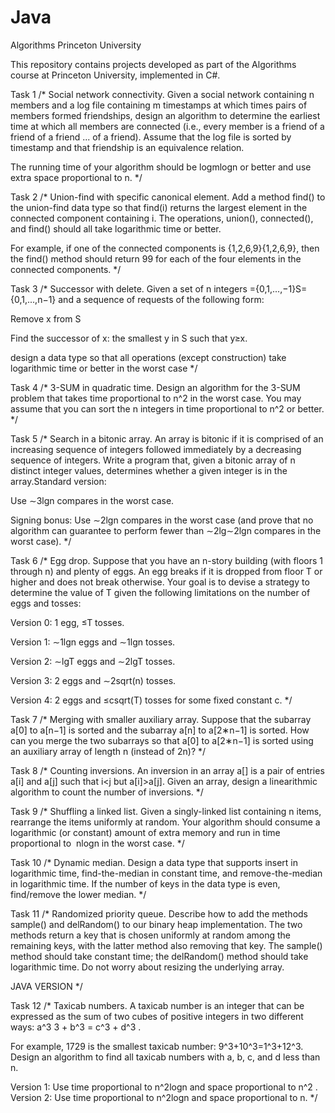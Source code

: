 # Java
 Algorithms Princeton University

This repository contains projects developed as part of the Algorithms course at Princeton University, implemented in C#.

Task 1
 /*
 Social network connectivity. Given a social network containing n members and a log file containing m 
timestamps at which times pairs of members formed friendships, design an algorithm to determine the earliest
time at which all members are connected (i.e., every member is a friend of a friend of a friend ... of a friend). 
Assume that the log file is sorted by timestamp and that friendship is an equivalence relation. 

The running time of your algorithm should be log⁡mlogn or better and use extra space proportional to n.
 */

Task 2
/*
 Union-find with specific canonical element. Add a method find() to the union-find data type so that 
find(i) returns the largest element in the connected component containing i. The operations, union(), 
connected(), and find() should all take logarithmic time or better.

For example, if one of the connected components is {1,2,6,9}{1,2,6,9}, then the find() method should return 99 for 
each of the four elements in the connected components.
 */

Task 3
/*
 Successor with delete. Given a set of n integers ={0,1,...,−1}S={0,1,...,n−1} and a sequence of requests of the 
following form:

Remove x from S

Find the successor of x: the smallest y in S such that y≥x.

design a data type so that all operations (except construction) take logarithmic time or better in the worst case
 */

Task 4
/*
 3-SUM in quadratic time. Design an algorithm for the 3-SUM problem that takes time proportional to n^2 in the 
worst case. You may assume that you can sort the n integers in time proportional to n^2 or better.
 */

Task 5
/*
Search in a bitonic array. An array is bitonic if it is comprised of an increasing sequence of integers followed 
immediately by a decreasing sequence of integers. Write a program that, given a bitonic array of n distinct integer 
values, determines whether a given integer is in the array.Standard version: 

Use ⁡∼3lgn compares in the worst case.

Signing bonus: Use ∼2lgn compares in the worst case (and prove that no algorithm can guarantee to perform fewer than ∼2lg⁡∼2lgn compares in the worst case).
*/

Task 6
/*
 Egg drop. Suppose that you have an n-story building (with floors 1 through n) and plenty of eggs. An egg breaks if 
it is dropped from floor T or higher and does not break otherwise. Your goal is to devise a strategy to determine the 
value of T given the following limitations on the number of eggs and tosses:

Version 0: 1 egg, ≤T tosses.

Version 1: ⁡∼1lgn eggs and ∼1lgn tosses.

Version 2: ∼lgT eggs and ⁡∼2lgT tosses.

Version 3: 2 eggs and ∼2sqrt(n)​ tosses.

Version 4: 2 eggs and ≤csqrt(T)​ tosses for some fixed constant c.
 */

Task 7
/*
 Merging with smaller auxiliary array. Suppose that the subarray a[0] 
to a[n−1] is sorted and the subarray a[n] to a[2∗n−1] is sorted. 
How can you merge the two subarrays so that a[0] to a[2∗n−1] is sorted using an 
auxiliary array of length n (instead of 2n)?
 */

Task 8
/*
 Counting inversions. An inversion in an array a[] is a pair of entries a[i] and a[j] such that  i<j but a[i]>a[j]. 
Given an array, design a linearithmic algorithm to count the number of inversions.
 */

Task 9
/*
 Shuffling a linked list. Given a singly-linked list containing n items, rearrange the items uniformly at random. Your 
algorithm should consume a logarithmic (or constant) amount of extra memory and run in time proportional to ⁡
nlogn in the worst case. 
 */

Task 10
/*
 Dynamic median. Design a data type that supports insert in logarithmic time, find-the-median in constant time, 
and remove-the-median in logarithmic time. If the number of keys in the data type is even, find/remove the lower median.
 */

Task 11
/*
 Randomized priority queue. Describe how to add the methods sample() and delRandom() to our binary heap implementation. 
The two methods return a key that is chosen uniformly at random among the remaining keys, with the latter method also removing that key. 
The sample() method should take constant time; the delRandom() method should take logarithmic time. Do not worry about resizing the underlying array.
 
JAVA VERSION
 */

Task 12
/*
 Taxicab numbers. A taxicab number is an integer that can be expressed as the sum of two cubes
of positive integers in two different ways: a^3 3 + b^3 = c^3 + d^3 . 

For example, 1729 is the smallest taxicab number: 9^3+10^3=1^3+12^3. 
Design an algorithm to find all taxicab numbers with a, b, c, and d less than n.

Version 1: Use time proportional to n^2log⁡n and space proportional to n^2 .
Version 2: Use time proportional to n^2log⁡n and space proportional to n.
 */
